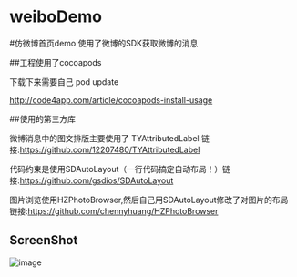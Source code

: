 # weiboDemo

#仿微博首页demo
使用了微博的SDK获取微博的消息

##工程使用了cocoapods

下载下来需要自己 pod update

http://code4app.com/article/cocoapods-install-usage

##使用的第三方库

微博消息中的图文排版主要使用了 TYAttributedLabel 链接:https://github.com/12207480/TYAttributedLabel

代码约束是使用SDAutoLayout（一行代码搞定自动布局！）链接:https://github.com/gsdios/SDAutoLayout

图片浏览使用HZPhotoBrowser,然后自己用SDAutoLayout修改了对图片的布局  链接:https://github.com/chennyhuang/HZPhotoBrowser


## ScreenShot

![image][image-1]


[image-1]: https://github.com/517tianhe/weiboDemo/master/1.pic.jpg